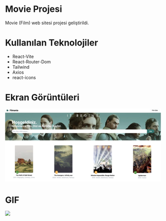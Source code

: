 # Movie Projesi
Movie (Film) web sitesi projesi geliştirildi.

# Kullanılan Teknolojiler
- React-Vite
- React-Router-Dom
- Tailwind
- Axios
- react-icons


# Ekran Görüntüleri
![](/frontend/public/movie.png)

# GIF
![](/frontend/public/movie.gif)